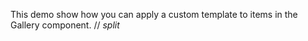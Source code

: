This demo show how you can apply a&nbsp;custom template to&nbsp;items in&nbsp;the Gallery component.
// _split_
